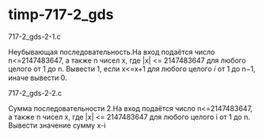 # timp-717-2_gds

717-2_gds-2-1.c

Неубывающая последовательность.На вход подаётся число n<=2147483647, а также n чисел x, где |x| <= 2147483647 для любого целого от 1 до n. Вывести 1, если x<=x+1 для любого целого 𝑖 от 1 до n−1, иначе вывести 0.

717-2_gds-2-2.c

Сумма последовательности 2.На вход подаётся число n<=2147483647, а также n чисел x, где |x| <= 2147483647 для любого целого i от 1 до n. Вывести значение сумму x-i
